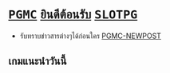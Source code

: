 # [```PGMC```](https://pgslotmc.com) [```ยินดีต้อนรับ```](https://lin.ee/4RhSvlG) [```SLOTPG```](https://pgslotmc.com) 


- รับทราบข่าวสารต่างๆได้ก่อนใคร [PGMC-NEWPOST](https://pgslotmc.github.io/newpost)

## เกมแนะนำวันนี้ 
